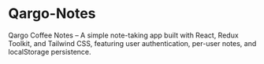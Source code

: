 # Qargo-Notes
Qargo Coffee Notes – A simple note-taking app built with React, Redux Toolkit, and Tailwind CSS, featuring user authentication, per-user notes, and localStorage persistence.
